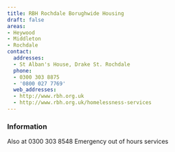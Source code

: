 ```yaml
---
title: RBH Rochdale Borughwide Housing
draft: false
areas:
- Heywood
- Middleton
- Rochdale
contact:
  addresses:
  - St Alban's House, Drake St. Rochdale
  phone:
  - 0300 303 8875
  - '0800 027 7769'
  web_addresses:
  - http://www.rbh.org.uk
  - http://www.rbh.org.uk/homelessness-services
---
```


### Information
Also at 0300 303 8548
Emergency out of hours services

